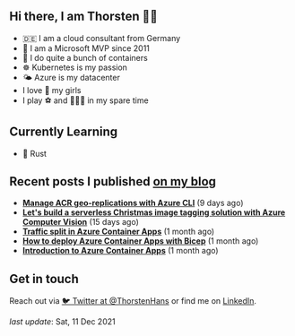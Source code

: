 ## Hi there, I am Thorsten 👋🏼

- 🇩🇪 I am a cloud consultant from Germany
- 🔷 I am a Microsoft MVP since 2011
- 🐳 I do quite a bunch of containers
- ☸️ Kubernetes is my passion
- 🌤 Azure is my datacenter
- I love 💞 my girls
- I play ⚽️ and 🏃🏻‍♂️ in my spare time

## Currently Learning

- 🦀 Rust

## Recent posts I published [on my blog](https://thorsten-hans.com)

- **[Manage ACR geo-replications with Azure CLI](https://thorsten-hans.com/manage-acr-geo-replications-with-azurecli/)** (9 days ago)
- **[Let's build a serverless Christmas image tagging solution with Azure Computer Vision](https://thorsten-hans.com/serverless-image-tagging-with-azure-computer-vision/)** (15 days ago)
- **[Traffic split in Azure Container Apps](https://thorsten-hans.com/traffic-split-in-azure-container-apps/)** (1 month ago)
- **[How to deploy Azure Container Apps with Bicep](https://thorsten-hans.com/how-to-deploy-azure-container-apps-with-bicep/)** (1 month ago)
- **[Introduction to Azure Container Apps](https://thorsten-hans.com/introduction-to-azure-container-apps/)** (1 month ago)

## Get in touch

Reach out via [🐦 Twitter at @ThorstenHans](https://twitter.com/ThorstenHans) or find me on [LinkedIn](https://linkedin.com/in/ThorstenHans).

_last update_: Sat, 11 Dec 2021
